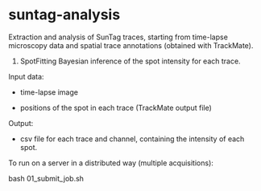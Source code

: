 # suntag-analysis
Extraction and analysis of SunTag traces, starting from time-lapse microscopy data and spatial trace annotations (obtained with TrackMate).

1) SpotFitting
Bayesian inference of the spot intensity for each trace.

Input data:
    
- time-lapse image
    
- positions of the spot in each trace (TrackMate output file)
    
Output:

- csv file for each trace and channel, containing the intensity of each spot.

To run on a server in a distributed way (multiple acquisitions):

bash 01_submit_job.sh
